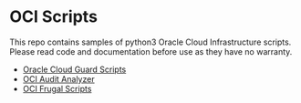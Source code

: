 # OCI Scripts
This repo contains samples of python3 Oracle Cloud Infrastructure scripts.  Please read code and documentation before use as they have no warranty.
- [Oracle Cloud Guard Scripts](cloud_guard/README.md)
- [OCI Audit Analyzer](audit-analyzer/README.md)
- [OCI Frugal Scripts](frugal/README.md)



